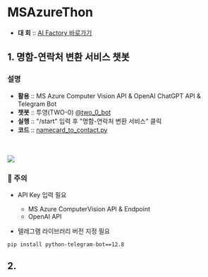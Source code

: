 # MSAzureThon
- <strong>대 회</strong> :: [AI Factory 바로가기](https://aifactory.space/competition/detail/2290)

## 1. 명함-연락처 변환 서비스 챗봇

### 설명
- <strong>활용</strong> :: MS Azure Computer Vision API & OpenAI ChatGPT API & Telegram Bot
- <strong>챗봇</strong> :: 투영(TWO-0) [@two_0_bot](https://web.telegram.org/k/#@two_0_bot)
- <strong>실행</strong> :: "/start" 입력 후 "명함-연락처 변환 서비스" 클릭
- <strong>코드</strong> :: [namecard_to_contact.py](https://github.com/riverallzero/MSAzureThon/blob/main/namecard_to_contact.py)

<br/><br/> <img src="https://user-images.githubusercontent.com/93754504/230894753-9d557402-afbe-4a56-9539-1c5917150d97.png"/>

### 🚨 주의
- API Key 입력 필요
  - MS Azure ComputerVision API & Endpoint
  - OpenAI API
  
- 텔레그램 라이브러리 버전 지정 필요
```text
pip install python-telegram-bot==12.8
```
## 2.
